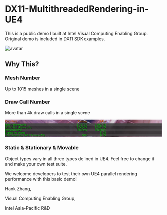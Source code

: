 # DX11-MultithreadedRendering-in-UE4

This is a public demo I built at Intel Visual Computing Enabling Group. Original demo is included in DX11 SDK examples.

![avatar](./teaser.png)

## Why This?
### Mesh Number
Up to 1015 meshes in a single scene

### Draw Call Number
More than 4k draw calls in a single scene

![avatar](./demo.png)

### Static & Stationary & Movable
Object types vary in all three types defined in UE4. Feel free to change it and make your own test suite.

We welcome developers to test their own UE4 parallel rendering performance with this basic demo!

Hank Zhang, 

Visual Computing Enabling Group, 

Intel Asia-Pacific R&D